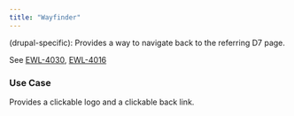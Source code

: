 ```yaml
---
title: "Wayfinder"
---
```


(drupal-specific): Provides a way to navigate back to the referring D7 page.

See [EWL-4030](https://issues.ama-assn.org/browse/EWL-4030), [EWL-4016](https://issues.ama-assn.org/browse/EWL-4016)

### Use Case
Provides a clickable logo and a clickable back link.
